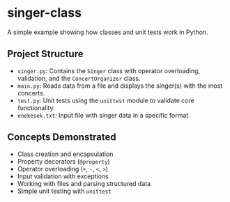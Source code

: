 # singer-class
A simple example showing how classes and unit tests work in Python.

## Project Structure

- `singer.py`: Contains the `Singer` class with operator overloading, validation, and the `ConcertOrganizer` class.
- `main.py`: Reads data from a file and displays the singer(s) with the most concerts.
- `test.py`: Unit tests using the `unittest` module to validate core functionality.
- `enekesek.txt`: Input file with singer data in a specific format.

## Concepts Demonstrated

- Class creation and encapsulation
- Property decorators (`@property`)
- Operator overloading (`+`, `-`, `<`, `>`)
- Input validation with exceptions
- Working with files and parsing structured data
- Simple unit testing with `unittest`
